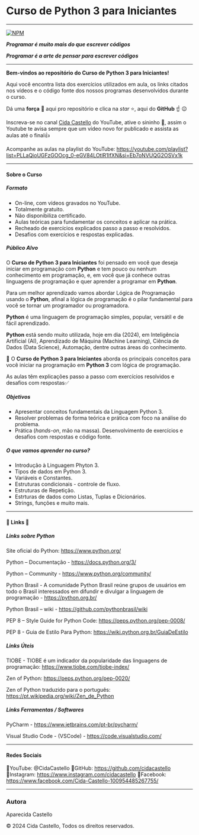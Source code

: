 # Curso de Python 3 para Iniciantes
***
[![NPM](https://img.shields.io/npm/l/react)](https://github.com/cidacastello/curso-python3/blob/main/LICENSE)

_**Programar é muito mais do que escrever códigos**_

_**Programar é a arte de pensar para escrever códigos**_
***
**Bem-vindos ao repositório do Curso de Python 3 para Iniciantes!**

Aqui você encontra lista dos exercícios utilizados em aula, os links citados nos vídeos e o código fonte dos nossos programas desenvolvidos durante o curso.

Dá uma **força** :muscle: aqui pro repositório e clica na *star* :star:, aqui do **GitHub** :point_up: :wink:

Inscreva-se no canal [Cida Castello](https://www.youtube.com/c/CidaCastello) do YouTube, ative o sininho :bell:, assim o Youtube te avisa sempre que um vídeo novo for publicado e assista as aulas até o final:+1:

Acompanhe as aulas na playlist do YouTube:
https://youtube.com/playlist?list=PLLaQioUGFzGOOcg_0-eGV84LOtlR1lfXN&si=Eb7oNVUQG2OSVx1k

***

#### Sobre o Curso

##### Formato
* On-line, com vídeos gravados no YouTube.
* Totalmente gratuito.
* Não disponibiliza certificado.
* Aulas teóricas para fundamentar os conceitos e aplicar na prática.
* Recheado de exercícios explicados passo a passo e resolvidos.
* Desafios com exercícios e respostas explicadas.

##### Público Alvo

O **Curso de Python 3 para Iniciantes** foi pensado em você que deseja iniciar em programação com **Python** e tem pouco ou nenhum conhecimento em programação, e, em você que já conhece outras linguagens de programação e quer aprender a programar em **Python**.

Para um melhor aprendizado vamos abordar Lógica de Programação usando o **Python**, afinal a lógica de programação é o pilar fundamental para você se tornar um programador ou programadora.

**Python** é uma linguagem de programação simples, popular, versátil e de fácil aprendizado.

**Python** está sendo muito utilizada, hoje em dia (2024), em Inteligência Artificial (AI), Aprendizado de Máquina (Machine Learning), Ciência de Dados (Data Science), Automação, dentre outras áreas do conhecimento.

🚀 O **Curso de Python 3 para Iniciantes** aborda os principais conceitos para você iniciar na programação em **Python 3** com lógica de programação.

As aulas têm explicações passo a passo com exercícios resolvidos e desafios com respostas✅


##### Objetivos

* Apresentar conceitos fundamentais da Linguagem Python 3.
* Resolver problemas de forma teórica e prática com foco na análise do problema.
* Prática (*hands-on*, mão na massa). Desenvolvimento de exercícios e desafios com respostas e código fonte.

##### O que vamos aprender no curso?

* Introdução à Linguagem Phyton 3.
* Tipos de dados em Python 3.
* Variáveis e Constantes.
* Estruturas condicionais - controle de fluxo.
* Estruturas de Repetição.
* Estrturas de dados como Listas, Tuplas e Dicionários.
* Strings, funções e muito mais. 

***

#### 🔗 Links 🔗

##### Links sobre Python

Site oficial do Python: https://www.python.org/

Python – Documentação - https://docs.python.org/3/

Python – Community - https://www.python.org/community/

Python Brasil - A comunidade Python Brasil reúne grupos de usuários em todo o Brasil interessados em difundir e divulgar a linguagem de programação - https://python.org.br/

Python Brasil – wiki - https://github.com/pythonbrasil/wiki

PEP 8 – Style Guide for Python Code: https://peps.python.org/pep-0008/

PEP 8 - Guia de Estilo Para Python: https://wiki.python.org.br/GuiaDeEstilo


##### Links Úteis

TIOBE - TIOBE é um indicador da popularidade das linguagens de programação:  https://www.tiobe.com/tiobe-index/

Zen of Python: https://peps.python.org/pep-0020/

Zen of Python traduzido para o português: https://pt.wikipedia.org/wiki/Zen_de_Python


##### Links Ferramentas / Softwares

PyCharm - https://www.jetbrains.com/pt-br/pycharm/

Visual Studio Code - (VSCode) - https://code.visualstudio.com/


***
#### Redes Sociais
🔗YouTube: @CidaCastello
🔗GitHub: https://github.com/cidacastello 
🔗Instagram: https://www.instagram.com/cidacastello
🔗Facebook: https://www.facebook.com/Cida-Castello-100954485267755/

***
### Autora
Aparecida Castello

© 2024 Cida Castello, Todos os direitos reservados.